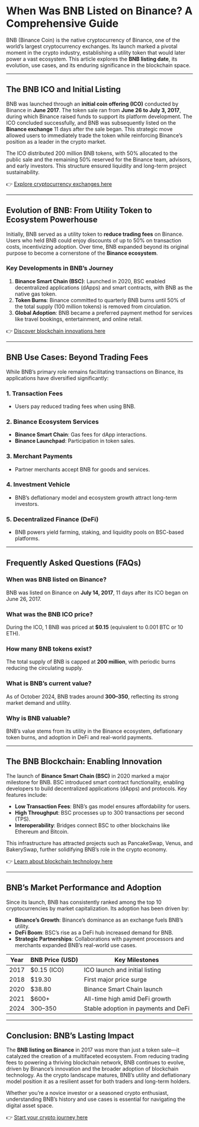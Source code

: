 # When Was BNB Listed on Binance? A Comprehensive Guide  

BNB (Binance Coin) is the native cryptocurrency of Binance, one of the world’s largest cryptocurrency exchanges. Its launch marked a pivotal moment in the crypto industry, establishing a utility token that would later power a vast ecosystem. This article explores the **BNB listing date**, its evolution, use cases, and its enduring significance in the blockchain space.  

---

## The BNB ICO and Initial Listing  

BNB was launched through an **initial coin offering (ICO)** conducted by Binance in **June 2017**. The token sale ran from **June 26 to July 3, 2017**, during which Binance raised funds to support its platform development. The ICO concluded successfully, and BNB was subsequently listed on the **Binance exchange** 11 days after the sale began. This strategic move allowed users to immediately trade the token while reinforcing Binance’s position as a leader in the crypto market.  

The ICO distributed 200 million BNB tokens, with 50% allocated to the public sale and the remaining 50% reserved for the Binance team, advisors, and early investors. This structure ensured liquidity and long-term project sustainability.  

👉 [Explore cryptocurrency exchanges here](https://bit.ly/okx-bonus)  

---

## Evolution of BNB: From Utility Token to Ecosystem Powerhouse  

Initially, BNB served as a utility token to **reduce trading fees** on Binance. Users who held BNB could enjoy discounts of up to 50% on transaction costs, incentivizing adoption. Over time, BNB expanded beyond its original purpose to become a cornerstone of the **Binance ecosystem**.  

### Key Developments in BNB’s Journey  
1. **Binance Smart Chain (BSC)**: Launched in 2020, BSC enabled decentralized applications (dApps) and smart contracts, with BNB as the native gas token.  
2. **Token Burns**: Binance committed to quarterly BNB burns until 50% of the total supply (100 million tokens) is removed from circulation.  
3. **Global Adoption**: BNB became a preferred payment method for services like travel bookings, entertainment, and online retail.  

👉 [Discover blockchain innovations here](https://bit.ly/okx-bonus)  

---

## BNB Use Cases: Beyond Trading Fees  

While BNB’s primary role remains facilitating transactions on Binance, its applications have diversified significantly:  

### 1. **Transaction Fees**  
   - Users pay reduced trading fees when using BNB.  

### 2. **Binance Ecosystem Services**  
   - **Binance Smart Chain**: Gas fees for dApp interactions.  
   - **Binance Launchpad**: Participation in token sales.  

### 3. **Merchant Payments**  
   - Partner merchants accept BNB for goods and services.  

### 4. **Investment Vehicle**  
   - BNB’s deflationary model and ecosystem growth attract long-term investors.  

### 5. **Decentralized Finance (DeFi)**  
   - BNB powers yield farming, staking, and liquidity pools on BSC-based platforms.  

---

## Frequently Asked Questions (FAQs)  

### **When was BNB listed on Binance?**  
BNB was listed on Binance on **July 14, 2017**, 11 days after its ICO began on June 26, 2017.  

### **What was the BNB ICO price?**  
During the ICO, 1 BNB was priced at **$0.15** (equivalent to 0.001 BTC or 10 ETH).  

### **How many BNB tokens exist?**  
The total supply of BNB is capped at **200 million**, with periodic burns reducing the circulating supply.  

### **What is BNB’s current value?**  
As of October 2024, BNB trades around **$300–$350**, reflecting its strong market demand and utility.  

### **Why is BNB valuable?**  
BNB’s value stems from its utility in the Binance ecosystem, deflationary token burns, and adoption in DeFi and real-world payments.  

---

## The BNB Blockchain: Enabling Innovation  

The launch of **Binance Smart Chain (BSC)** in 2020 marked a major milestone for BNB. BSC introduced smart contract functionality, enabling developers to build decentralized applications (dApps) and protocols. Key features include:  
- **Low Transaction Fees**: BNB’s gas model ensures affordability for users.  
- **High Throughput**: BSC processes up to 300 transactions per second (TPS).  
- **Interoperability**: Bridges connect BSC to other blockchains like Ethereum and Bitcoin.  

This infrastructure has attracted projects such as PancakeSwap, Venus, and BakerySwap, further solidifying BNB’s role in the crypto economy.  

👉 [Learn about blockchain technology here](https://bit.ly/okx-bonus)  

---

## BNB’s Market Performance and Adoption  

Since its launch, BNB has consistently ranked among the top 10 cryptocurrencies by market capitalization. Its adoption has been driven by:  
- **Binance’s Growth**: Binance’s dominance as an exchange fuels BNB’s utility.  
- **DeFi Boom**: BSC’s rise as a DeFi hub increased demand for BNB.  
- **Strategic Partnerships**: Collaborations with payment processors and merchants expanded BNB’s real-world use cases.  

| Year | BNB Price (USD) | Key Milestones |  
|------|------------------|----------------|  
| 2017 | $0.15 (ICO)      | ICO launch and initial listing |  
| 2018 | $19.30           | First major price surge |  
| 2020 | $38.80           | Binance Smart Chain launch |  
| 2021 | $600+            | All-time high amid DeFi growth |  
| 2024 | $300–$350        | Stable adoption in payments and DeFi |  

---

## Conclusion: BNB’s Lasting Impact  

The **BNB listing on Binance** in 2017 was more than just a token sale—it catalyzed the creation of a multifaceted ecosystem. From reducing trading fees to powering a thriving blockchain network, BNB continues to evolve, driven by Binance’s innovation and the broader adoption of blockchain technology. As the crypto landscape matures, BNB’s utility and deflationary model position it as a resilient asset for both traders and long-term holders.  

Whether you’re a novice investor or a seasoned crypto enthusiast, understanding BNB’s history and use cases is essential for navigating the digital asset space.  

👉 [Start your crypto journey here](https://bit.ly/okx-bonus)